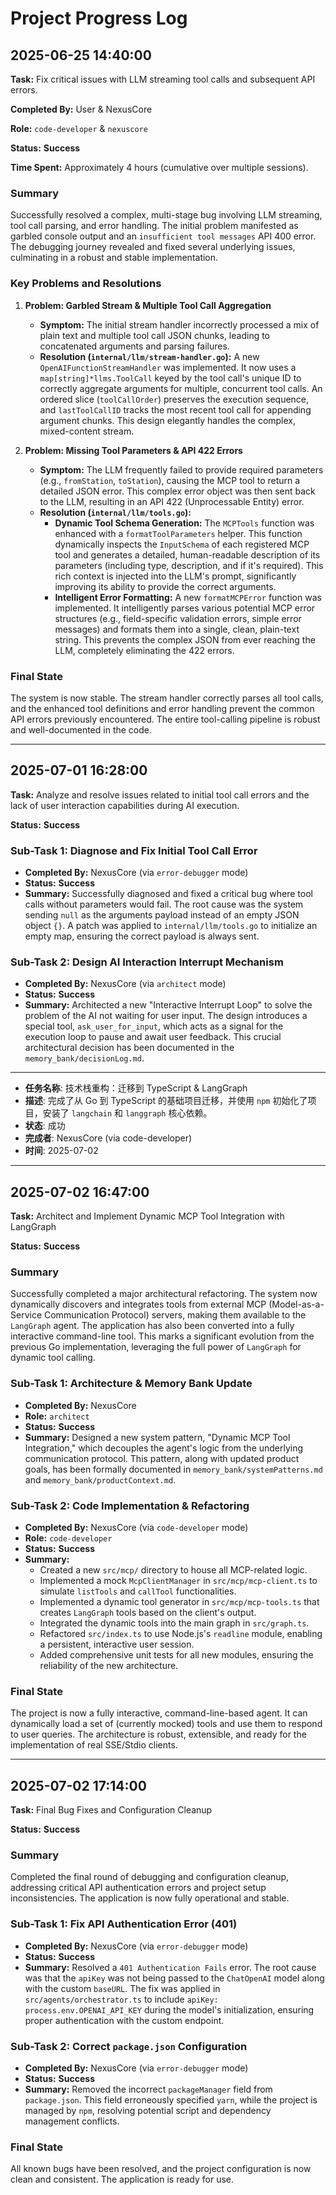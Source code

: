 # Project Progress Log

## 2025-06-25 14:40:00

**Task:** Fix critical issues with LLM streaming tool calls and subsequent API errors.

**Completed By:** User & NexusCore

**Role:** `code-developer` & `nexuscore`

**Status:** **Success**

**Time Spent:** Approximately 4 hours (cumulative over multiple sessions).

### Summary

Successfully resolved a complex, multi-stage bug involving LLM streaming, tool call parsing, and error handling. The initial problem manifested as garbled console output and an `insufficient tool messages` API 400 error. The debugging journey revealed and fixed several underlying issues, culminating in a robust and stable implementation.

### Key Problems and Resolutions

1.  **Problem: Garbled Stream & Multiple Tool Call Aggregation**

    -   **Symptom:** The initial stream handler incorrectly processed a mix of plain text and multiple tool call JSON chunks, leading to concatenated arguments and parsing failures.
    -   **Resolution (`internal/llm/stream-handler.go`):** A new `OpenAIFunctionStreamHandler` was implemented. It now uses a `map[string]*llms.ToolCall` keyed by the tool call's unique ID to correctly aggregate arguments for multiple, concurrent tool calls. An ordered slice (`toolCallOrder`) preserves the execution sequence, and `lastToolCallID` tracks the most recent tool call for appending argument chunks. This design elegantly handles the complex, mixed-content stream.

2.  **Problem: Missing Tool Parameters & API 422 Errors**
    -   **Symptom:** The LLM frequently failed to provide required parameters (e.g., `fromStation`, `toStation`), causing the MCP tool to return a detailed JSON error. This complex error object was then sent back to the LLM, resulting in an API 422 (Unprocessable Entity) error.
    -   **Resolution (`internal/llm/tools.go`):**
        -   **Dynamic Tool Schema Generation:** The `MCPTools` function was enhanced with a `formatToolParameters` helper. This function dynamically inspects the `InputSchema` of each registered MCP tool and generates a detailed, human-readable description of its parameters (including type, description, and if it's required). This rich context is injected into the LLM's prompt, significantly improving its ability to provide the correct arguments.
        -   **Intelligent Error Formatting:** A new `formatMCPError` function was implemented. It intelligently parses various potential MCP error structures (e.g., field-specific validation errors, simple error messages) and formats them into a single, clean, plain-text string. This prevents the complex JSON from ever reaching the LLM, completely eliminating the 422 errors.

### Final State

The system is now stable. The stream handler correctly parses all tool calls, and the enhanced tool definitions and error handling prevent the common API errors previously encountered. The entire tool-calling pipeline is robust and well-documented in the code.

---

## 2025-07-01 16:28:00

**Task:** Analyze and resolve issues related to initial tool call errors and the lack of user interaction capabilities during AI execution.

**Status:** **Success**

### Sub-Task 1: Diagnose and Fix Initial Tool Call Error

-   **Completed By:** NexusCore (via `error-debugger` mode)
-   **Status:** **Success**
-   **Summary:** Successfully diagnosed and fixed a critical bug where tool calls without parameters would fail. The root cause was the system sending `null` as the arguments payload instead of an empty JSON object `{}`. A patch was applied to `internal/llm/tools.go` to initialize an empty map, ensuring the correct payload is always sent.

### Sub-Task 2: Design AI Interaction Interrupt Mechanism

-   **Completed By:** NexusCore (via `architect` mode)
-   **Status:** **Success**
-   **Summary:** Architected a new "Interactive Interrupt Loop" to solve the problem of the AI not waiting for user input. The design introduces a special tool, `ask_user_for_input`, which acts as a signal for the execution loop to pause and await user feedback. This crucial architectural decision has been documented in the `memory_bank/decisionLog.md`.

---

-   **任务名称**: 技术栈重构：迁移到 TypeScript & LangGraph
-   **描述**: 完成了从 Go 到 TypeScript 的基础项目迁移，并使用 `npm` 初始化了项目，安装了 `langchain` 和 `langgraph` 核心依赖。
-   **状态**: 成功
-   **完成者**: NexusCore (via code-developer)
-   **时间**: 2025-07-02

---

## 2025-07-02 16:47:00

**Task:** Architect and Implement Dynamic MCP Tool Integration with LangGraph

**Status:** **Success**

### Summary

Successfully completed a major architectural refactoring. The system now dynamically discovers and integrates tools from external MCP (Model-as-a-Service Communication Protocol) servers, making them available to the `LangGraph` agent. The application has also been converted into a fully interactive command-line tool. This marks a significant evolution from the previous Go implementation, leveraging the full power of `LangGraph` for dynamic tool calling.

### Sub-Task 1: Architecture & Memory Bank Update

-   **Completed By:** NexusCore
-   **Role:** `architect`
-   **Status:** **Success**
-   **Summary:** Designed a new system pattern, "Dynamic MCP Tool Integration," which decouples the agent's logic from the underlying communication protocol. This pattern, along with updated product goals, has been formally documented in `memory_bank/systemPatterns.md` and `memory_bank/productContext.md`.

### Sub-Task 2: Code Implementation & Refactoring

-   **Completed By:** NexusCore (via `code-developer` mode)
-   **Role:** `code-developer`
-   **Status:** **Success**
-   **Summary:**
    -   Created a new `src/mcp/` directory to house all MCP-related logic.
    -   Implemented a mock `McpClientManager` in `src/mcp/mcp-client.ts` to simulate `listTools` and `callTool` functionalities.
    -   Implemented a dynamic tool generator in `src/mcp/mcp-tools.ts` that creates `LangGraph` tools based on the client's output.
    -   Integrated the dynamic tools into the main graph in `src/graph.ts`.
    -   Refactored `src/index.ts` to use Node.js's `readline` module, enabling a persistent, interactive user session.
    -   Added comprehensive unit tests for all new modules, ensuring the reliability of the new architecture.

### Final State

The project is now a fully interactive, command-line-based agent. It can dynamically load a set of (currently mocked) tools and use them to respond to user queries. The architecture is robust, extensible, and ready for the implementation of real SSE/Stdio clients.

---

## 2025-07-02 17:14:00

**Task:** Final Bug Fixes and Configuration Cleanup

**Status:** **Success**

### Summary

Completed the final round of debugging and configuration cleanup, addressing critical API authentication errors and project setup inconsistencies. The application is now fully operational and stable.

### Sub-Task 1: Fix API Authentication Error (401)

-   **Completed By:** NexusCore (via `error-debugger` mode)
-   **Status:** **Success**
-   **Summary:** Resolved a `401 Authentication Fails` error. The root cause was that the `apiKey` was not being passed to the `ChatOpenAI` model along with the custom `baseURL`. The fix was applied in `src/agents/orchestrator.ts` to include `apiKey: process.env.OPENAI_API_KEY` during the model's initialization, ensuring proper authentication with the custom endpoint.

### Sub-Task 2: Correct `package.json` Configuration

-   **Completed By:** NexusCore (via `error-debugger` mode)
-   **Status:** **Success**
-   **Summary:** Removed the incorrect `packageManager` field from `package.json`. This field erroneously specified `yarn`, while the project is managed by `npm`, resolving potential script and dependency management conflicts.

### Final State

All known bugs have been resolved, and the project configuration is now clean and consistent. The application is ready for use.

